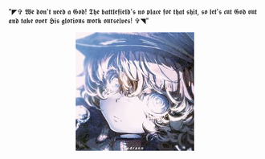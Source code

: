 "◤✞ 𝖂𝖊 𝖉𝖔𝖓'𝖙 𝖓𝖊𝖊𝖉 𝖆 𝕲𝖔𝖉! 𝕿𝖍𝖊 𝖇𝖆𝖙𝖙𝖑𝖊𝖋𝖎𝖊𝖑𝖉'𝖘 𝖓𝖔 𝖕𝖑𝖆𝖈𝖊 𝖋𝖔𝖗 𝖙𝖍𝖆𝖙 𝖘𝖍𝖎𝖙, 𝖘𝖔 𝖑𝖊𝖙'𝖘 𝖈𝖚𝖙 𝕲𝖔𝖉 𝖔𝖚𝖙 𝖆𝖓𝖉 𝖙𝖆𝖐𝖊 𝖔𝖛𝖊𝖗 𝕳𝖎𝖘 𝖌𝖑𝖔𝖗𝖎𝖔𝖚𝖘 𝖜𝖔𝖗𝖐 𝖔𝖚𝖗𝖘𝖊𝖑𝖛𝖊𝖘! ✞◥"
<p align="center"> <img src="https://github.com/Bloodwarden84/Bloodwarden84/blob/main/da945cf1b67cfa7aa098b44b3c808291.jpg"> 
  
<!--
**Bloodwarden84/Bloodwarden84** is a ✨ _special_ ✨ repository because its `README.md` (this file) appears on your GitHub profile.

Here are some ideas to get you started:


-->
